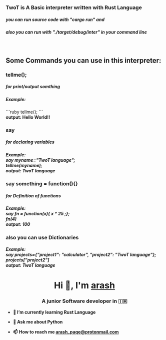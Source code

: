 <h3>TwoT is A Basic interpreter written with Rust Language</h3>

<h5>you can run source code with "cargo run" and</h5>
<h5>also you can run with "./target/debug/inter" in your command line</h5><br>
<h2>Some Commands you can use in this interpreter: </h2>
<h3>tellme();</h3>
<h5>for print/output somthing</h5>
<h5>Example: </h5>
   ```ruby
   tellme();
  ```
  <b><br>output: Hello World!!

<h3>say</h3>
<h5>for declaring variables</h5>
<h5>Example:<br> <b>say myname="TwoT language";<b><br><b>tellme(myname);<b><br>output: TwoT language</h5>

<h3>say something = function(){}</h3>
<h5>for Definition of functions</h5>
<h5>Example:<br> <b>say fn = function(x){ x * 25 ;};<b><br>fn(4)<br>output: 100</h5>

<h3>also you can use Dictionaries</h3>

<h5>Example:<br> <b>say projects={"project1": "calculator", "project2": "TwoT language"};<b><br><b>projects["project2"]<b><br>output: TwoT language</h5>

<h1 align="center">Hi 👋, I'm <a href="https://github.com/arashPQ" target="blank">
arash</a></h1>
<h3 align="center">A junior Software developer in &#127470&#127479 </h3>


- 🌱 I’m currently learning Rust Language

- 💬 Ask me about **Python**

- 📫 How to reach me **arash_paqe@protonmail.com**
